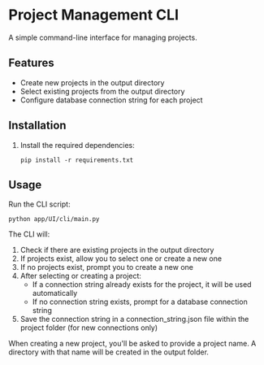# Project Management CLI

A simple command-line interface for managing projects.

## Features

- Create new projects in the output directory
- Select existing projects from the output directory
- Configure database connection string for each project

## Installation

1. Install the required dependencies:
   ```
   pip install -r requirements.txt
   ```

## Usage

Run the CLI script:
```
python app/UI/cli/main.py
```

The CLI will:
1. Check if there are existing projects in the output directory
2. If projects exist, allow you to select one or create a new one
3. If no projects exist, prompt you to create a new one
4. After selecting or creating a project:
   - If a connection string already exists for the project, it will be used automatically
   - If no connection string exists, prompt for a database connection string
5. Save the connection string in a connection_string.json file within the project folder (for new connections only)

When creating a new project, you'll be asked to provide a project name. A directory with that name will be created in the output folder. 